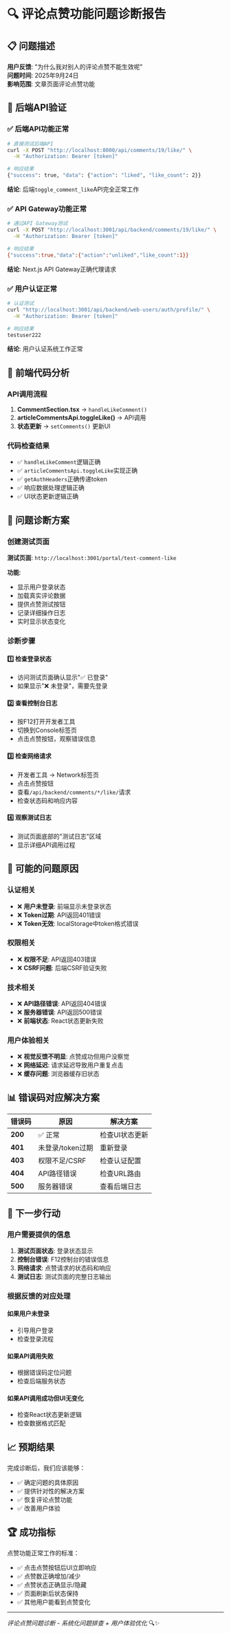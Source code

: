 # 🔍 评论点赞功能问题诊断报告

## 📋 问题描述

**用户反馈**: "为什么我对别人的评论点赞不能生效呢"  
**问题时间**: 2025年9月24日  
**影响范围**: 文章页面评论点赞功能  

## 🔧 后端API验证

### ✅ 后端API功能正常
```bash
# 直接测试后端API
curl -X POST "http://localhost:8000/api/comments/19/like/" \
  -H "Authorization: Bearer [token]"

# 响应结果
{"success": true, "data": {"action": "liked", "like_count": 2}}
```

**结论**: 后端`toggle_comment_like`API完全正常工作

### ✅ API Gateway功能正常
```bash
# 通过API Gateway测试
curl -X POST "http://localhost:3001/api/backend/comments/19/like/" \
  -H "Authorization: Bearer [token]"

# 响应结果  
{"success":true,"data":{"action":"unliked","like_count":1}}
```

**结论**: Next.js API Gateway正确代理请求

### ✅ 用户认证正常
```bash
# 认证测试
curl "http://localhost:3001/api/backend/web-users/auth/profile/" \
  -H "Authorization: Bearer [token]"

# 响应结果
testuser222
```

**结论**: 用户认证系统工作正常

## 🧪 前端代码分析

### API调用流程
1. **CommentSection.tsx** → `handleLikeComment()` 
2. **articleCommentsApi.toggleLike()** → API调用
3. **状态更新** → `setComments()` 更新UI

### 代码检查结果
- ✅ `handleLikeComment`逻辑正确
- ✅ `articleCommentsApi.toggleLike`实现正确  
- ✅ `getAuthHeaders`正确传递token
- ✅ 响应数据处理逻辑正确
- ✅ UI状态更新逻辑正确

## 🎯 问题诊断方案

### 创建测试页面
**测试页面**: `http://localhost:3001/portal/test-comment-like`

**功能**:
- 显示用户登录状态
- 加载真实评论数据  
- 提供点赞测试按钮
- 记录详细操作日志
- 实时显示状态变化

### 诊断步骤

#### 1️⃣ 检查登录状态
- 访问测试页面确认显示"✅ 已登录"
- 如果显示"❌ 未登录"，需要先登录

#### 2️⃣ 查看控制台日志
- 按F12打开开发者工具
- 切换到Console标签页
- 点击点赞按钮，观察错误信息

#### 3️⃣ 检查网络请求
- 开发者工具 → Network标签页
- 点击点赞按钮
- 查看`/api/backend/comments/*/like/`请求
- 检查状态码和响应内容

#### 4️⃣ 观察测试日志
- 测试页面底部的"测试日志"区域
- 显示详细API调用过程

## 🚨 可能的问题原因

### 认证相关
- ❌ **用户未登录**: 前端显示未登录状态
- ❌ **Token过期**: API返回401错误
- ❌ **Token无效**: localStorage中token格式错误

### 权限相关  
- ❌ **权限不足**: API返回403错误
- ❌ **CSRF问题**: 后端CSRF验证失败

### 技术相关
- ❌ **API路径错误**: API返回404错误
- ❌ **服务器错误**: API返回500错误  
- ❌ **前端状态**: React状态更新失败

### 用户体验相关
- ❌ **视觉反馈不明显**: 点赞成功但用户没察觉
- ❌ **网络延迟**: 请求延迟导致用户重复点击
- ❌ **缓存问题**: 浏览器缓存旧状态

## 📊 错误码对应解决方案

| 错误码 | 原因 | 解决方案 |
|--------|------|----------|
| **200** | ✅ 正常 | 检查UI状态更新 |
| **401** | 未登录/token过期 | 重新登录 |
| **403** | 权限不足/CSRF | 检查认证配置 |
| **404** | API路径错误 | 检查URL路由 |
| **500** | 服务器错误 | 查看后端日志 |

## 🎯 下一步行动

### 用户需要提供的信息
1. **测试页面状态**: 登录状态显示
2. **控制台错误**: F12控制台的错误信息
3. **网络请求**: 点赞请求的状态码和响应
4. **测试日志**: 测试页面的完整日志输出

### 根据反馈的对应处理

#### 如果用户未登录
- 引导用户登录
- 检查登录流程

#### 如果API调用失败
- 根据错误码定位问题
- 检查后端服务状态

#### 如果API调用成功但UI无变化
- 检查React状态更新逻辑
- 检查数据格式匹配

## 📈 预期结果

完成诊断后，我们应该能够：
- ✅ 确定问题的具体原因
- ✅ 提供针对性的解决方案  
- ✅ 恢复评论点赞功能
- ✅ 改善用户体验

## 🏆 成功指标

点赞功能正常工作的标准：
- ✅ 点击点赞按钮后UI立即响应
- ✅ 点赞数正确增加/减少
- ✅ 点赞状态正确显示/隐藏
- ✅ 页面刷新后状态保持
- ✅ 其他用户能看到点赞变化

---
*评论点赞问题诊断 - 系统化问题排查 + 用户体验优化* 🔍✨
